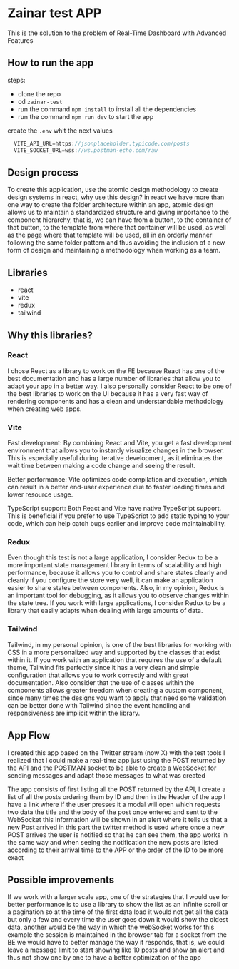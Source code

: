 # Zainar test APP

This is the solution to the problem of Real-Time Dashboard with Advanced Features

## How to run the app

steps:
- clone the repo
- cd `zainar-test`
- run the command `npm install` to install all the dependencies
- run the command `npm run dev` to start the app

create the `.env` whit the next values

```js
  VITE_API_URL=https://jsonplaceholder.typicode.com/posts
  VITE_SOCKET_URL=wss://ws.postman-echo.com/raw
```

## Design process

To create this application, use the atomic design methodology to create design systems in react, why use this design? in react we have more than one way to create the folder architecture within an app, atomic design allows us to maintain a standardized structure and giving importance to the component hierarchy, that is, we can have from a button, to the container of that button, to the template from where that container will be used, as well as the page where that template will be used, all in an orderly manner following the same folder pattern and thus avoiding the inclusion of a new form of design and maintaining a methodology when working as a team.

## Libraries
- react
- vite
- redux
- tailwind

## Why this libraries?

### React

I chose React as a library to work on the FE because React has one of the best documentation and has a large number of libraries that allow you to adapt your app in a better way. I also personally consider React to be one of the best libraries to work on the UI because it has a very fast way of rendering components and has a clean and understandable methodology when creating web apps.

### Vite

Fast development: By combining React and Vite, you get a fast development environment that allows you to instantly visualize changes in the browser. This is especially useful during iterative development, as it eliminates the wait time between making a code change and seeing the result.

Better performance: Vite optimizes code compilation and execution, which can result in a better end-user experience due to faster loading times and lower resource usage.

TypeScript support: Both React and Vite have native TypeScript support. This is beneficial if you prefer to use TypeScript to add static typing to your code, which can help catch bugs earlier and improve code maintainability.

### Redux

Even though this test is not a large application, I consider Redux to be a more important state management library in terms of scalability and high performance, because it allows you to control and share states clearly and cleanly if you configure the store very well, it can make an application easier to share states between components. Also, in my opinion, Redux is an important tool for debugging, as it allows you to observe changes within the state tree. If you work with large applications, I consider Redux to be a library that easily adapts when dealing with large amounts of data.

### Tailwind

Tailwind, in my personal opinion, is one of the best libraries for working with CSS in a more personalized way and supported by the classes that exist within it. If you work with an application that requires the use of a default theme, Tailwind fits perfectly since it has a very clean and simple configuration that allows you to work correctly and with great documentation. Also consider that the use of classes within the components allows greater freedom when creating a custom component, since many times the designs you want to apply that need some validation can be better done with Tailwind since the event handling and responsiveness are implicit within the library.

## App Flow

I created this app based on the Twitter stream (now X) with the test tools I realized that I could make a real-time app just using the POST returned by the API and the POSTMAN socket to be able to create a WebSocket for sending messages and adapt those messages to what was created

The app consists of first listing all the POST returned by the API, I create a list of all the posts ordering them by ID and then in the Header of the app I have a link where if the user presses it a modal will open which requests two data the title and the body of the post once entered and sent to the WebSocket this information will be shown in an alert where it tells us that a new Post arrived in this part the twitter method is used where once a new POST arrives the user is notified so that he can see them, the app works in the same way and when seeing the notification the new posts are listed according to their arrival time to the APP or the order of the ID to be more exact

## Possible improvements

If we work with a larger scale app, one of the strategies that I would use for better performance is to use a library to show the list as an infinite scroll or a pagination so at the time of the first data load it would not get all the data but only a few and every time the user goes down it would show the oldest data, another would be the way in which the webSocket works for this example the session is maintained in the browser tab for a socket from the BE we would have to better manage the way it responds, that is, we could leave a message limit to start showing like 10 posts and show an alert and thus not show one by one to have a better optimization of the app

